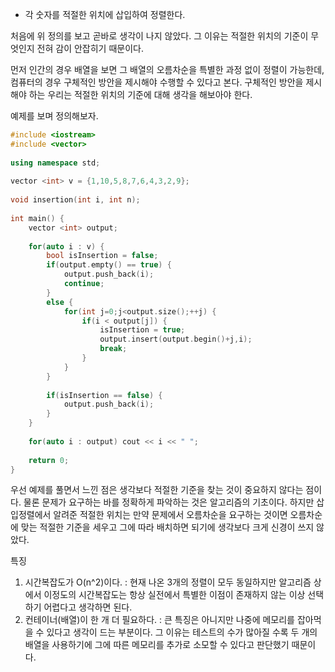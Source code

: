 - 각 숫자를 적절한 위치에 삽입하여 정렬한다.

처음에 위 정의를 보고 곧바로 생각이 나지 않았다.
그 이유는 적절한 위치의 기준이 무엇인지 전혀 감이 안잡히기 때문이다.

먼저 인간의 경우 배열을 보면 그 배열의 오름차순을 특별한 과정 없이 정렬이 가능한데, 컴퓨터의 경우 구체적인 방안을 제시해야 수행할 수 있다고 본다.
구체적인 방안을 제시해야 하는 우리는 적절한 위치의 기준에 대해 생각을 해보아야 한다.

예제를 보며 정의해보자.

```c++ title='오름차순'
#include <iostream>  
#include <vector>  
  
using namespace std;  
  
vector <int> v = {1,10,5,8,7,6,4,3,2,9};  
  
void insertion(int i, int n);  
  
int main() {  
    vector <int> output;  
  
    for(auto i : v) {  
        bool isInsertion = false;  
        if(output.empty() == true) {  
            output.push_back(i);  
            continue;  
        }  
        else {  
            for(int j=0;j<output.size();++j) {  
                if(i < output[j]) {  
                    isInsertion = true;  
                    output.insert(output.begin()+j,i);  
                    break;  
                }  
            }  
        }  
  
        if(isInsertion == false) {  
            output.push_back(i);  
        }  
    }  
  
    for(auto i : output) cout << i << " ";  
  
    return 0;  
}
```

우선 예제를 풀면서 느낀 점은 생각보다 적절한 기준을 찾는 것이 중요하지 않다는 점이다.
물론 문제가 요구하는 바를 정확하게 파악하는 것은 알고리즘의 기초이다. 하지만 삽입정렬에서 알려준 적절한 위치는 만약 문제에서 오름차순을 요구하는 것이면 오름차순에 맞는 적절한 기준을 세우고 그에 따라 배치하면 되기에 생각보다 크게 신경이 쓰지 않았다.

특징
1. 시간복잡도가 O(n^2)이다. : 현재 나온 3개의 정렬이 모두 동일하지만 알고리즘 상에서 이정도의 시간복잡도는 항상 실전에서 특별한 이점이 존재하지 않는 이상 선택하기 어렵다고 생각하면 된다.
2. 컨테이너(배열)이 한 개 더 필요하다. : 큰 특징은 아니지만 나중에 메모리를 잡아먹을 수 있다고 생각이 드는 부분이다. 그 이유는 테스트의 수가 많아질 수록 두 개의 배열을 사용하기에 그에 따른 메모리를 추가로 소모할 수 있다고 판단했기 때문이다.